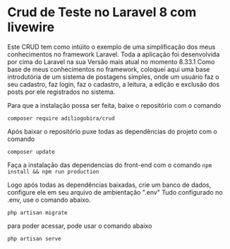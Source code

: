 # Crud de Teste no Laravel 8 com livewire

Este CRUD tem como intúito o exemplo de uma simplificação dos meus conhecimentos no framework Laravel.
Toda a aplicação foi desenvolvida por cima do Laravel na sua Versão mais atual no momento 8.33.1 
Como base de meus conhecimentos no framework, coloquei aqui uma base introdutória de um sistema de postagens simples, onde um usuário faz o seu cadastro, faz login, faz o cadastro, a leitura, a edição e exclusão dos posts por ele registrados no sistema.


Para que a instalação possa ser feita, baixe o repositório com o comando

``
composer require adiliogobira/crud
``

Após baixar o repositório puxe todas as dependências do projeto com o comando

``
composer update
``

Faça a instalação das dependencias do front-end com o comando
``
npm install && npm run production
``

Logo após todas as dependências baixadas, crie um banco de dados, configure ele em seu arquivo de ambientação ".env"
Tudo configurado no .env, use o comando abaixo.

``
php artisan migrate
``

para poder acessar, pode usar o comando abaixo

``
php artisan serve
``
